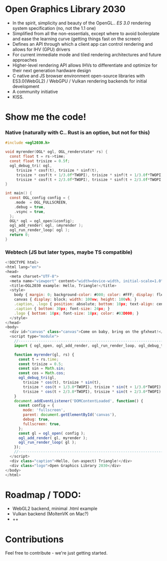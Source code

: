 # Open Graphics Library 2030

- In the spirit, simplicity and beauty of the OpenGL.. *ES 3.0* rendering system specification (no, not the 1.1 one)
- Simplified from all the non-essentials, except where to avoid boilerplate and ease the learning curve (getting things fast on the screen)
- Defines an API through which a client app can control rendering and allows for IHV (GPU) drivers
- For current immediate mode and tiled rendering architectures and future approaches
- Higher-level rendering API allows IHVs to differentiate and optimize for their next generation hardware design
- C native and JS browser environment open-source libraries with ES3.0(WebGL2) / WebGPU / Vulkan rendering backends for initial development
- A community initiative
- KISS.

# Show me the code!

### Native (naturally with C.. Rust is an option, but not for this)
```c
#include <ogl2030.h>

void myrender(OGL* ogl, OGL_renderstate* rs) {
  const float t = rs->time;
  const float trisize = 0.5f;
  ogl_debug_tri( ogl,
     trisize * cosf(t), trisize * sinf(t),
     trisize * cosf(t + 1/3.0f*TWOPI), trisize * sinf(t + 1/3.0f*TWOPI),
     trisize * cosf(t + 2/3.0f*TWOPI), trisize * sinf(t + 2/3.0f*TWOPI) );
}

int main() {
  const OGL_config config = {
    .mode  = OGL_FULLSCREEN,
    .debug = true,
    .vsync = true,
  };
  OGL* ogl = ogl_open(&config);
  ogl_add_render( ogl, &myrender );
  ogl_run_render_loop( ogl );
  return 0;
}
```

### Webtech (JS but later types, maybe TS compatible)

```js
<!DOCTYPE html>
<html lang="en">
<head>
  <meta charset="UTF-8">
  <meta name="viewport" content="width=device-width, initial-scale=1.0">
  <title>OGL2030 example: Hello, Triangle!</title>
  <style>
    body { margin: 0; background-color: #000; color: #FFF; display: flex; flex-direction: column; justify-content: flex-end; align-items: center; height: 100vh; }
    canvas { display: block; width: 100vw; height: 100vh; }
    .caption, .logo { position: absolute; bottom: 10px; text-align: center; width: 100%; font-family: Arial, sans-serif; }
    .caption { bottom: 30px; font-size: 24px; }
    .logo { bottom: 10px; font-size: 18px; color: #03D000; }
  </style>
</head>
<body>
  <div id="canvas" class="canvas">Come on baby, bring on the gfxheat!</div>
  <script type="module">
    //------------------------------------------------------------------------
    import { ogl_open, ogl_add_render, ogl_run_render_loop, ogl_debug_tri, TWOPI } from '/src/ogl2030.js';

    function myrender(gl, rs) {
      const t = rs.time;
      const trisize = 0.5;
      const sin = Math.sin;
      const cos = Math.cos;
      ogl_debug_tri(gl,
        trisize * cos(t), trisize * sin(t),
        trisize * cos(t + 1/3.0*TWOPI), trisize * sin(t + 1/3.0*TWOPI),
        trisize * cos(t + 2/3.0*TWOPI), trisize * sin(t + 2/3.0*TWOPI) );
    }
    document.addEventListener('DOMContentLoaded', function() {
      const config = {
        mode: 'fullscreen',
        parent: document.getElementById('canvas'),
        debug: true,
        fullscreen: true,
      };
      const gl = ogl_open( config );
      ogl_add_render( gl, myrender );
      ogl_run_render_loop( gl );
    });
    //------------------------------------------------------------------------
  </script>
  <div class="caption">Hello, (un-aspect) Triangle!</div>
  <div class="logo">Open Graphics Library 2030</div>
</body>
</html>
```


# Roadmap / TODO:
- WebGL2 backend, minimal .html example
- Vulkan backend (MoltenVK on Mac?)
- ++

# Contributions

Feel free to contribute - we're just getting started.

